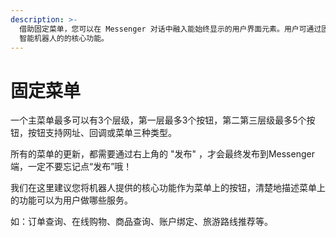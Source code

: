 ```yaml
---
description: >-
  借助固定菜单，您可以在 Messenger 对话中融入能始终显示的用户界面元素。用户可通过固定菜单在对话的任何时刻轻松地发现和访问 Messenger
  智能机器人的的核心功能。
---
```


# 固定菜单

一个主菜单最多可以有3个层级，第一层最多3个按钮，第二第三层级最多5个按钮，按钮支持网址、回调或菜单三种类型。

所有的菜单的更新，都需要通过右上角的 "发布" ，才会最终发布到Messenger端，一定不要忘记点“发布”哦！

  
我们在这里建议您将机器人提供的核心功能作为菜单上的按钮，清楚地描述菜单上的功能可以为用户做哪些服务。

如：订单查询、在线购物、商品查询、账户绑定、旅游路线推荐等。

